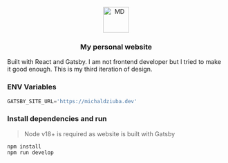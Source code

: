 <p align="center">
  <a href="https://michaldziuba.dev">
    <img alt="MD" src="https://user-images.githubusercontent.com/43048524/224560315-7a56a97e-127b-4ac6-9345-af43264f3488.png" width="60" />

  </a>
</p>
<h3 align="center">
  My personal website
</h3>

Built with React and Gatsby. I am not frontend developer but I tried to make it good enough. This is my third iteration of design.

### ENV Variables

```ts
GATSBY_SITE_URL='https://michaldziuba.dev'
```

### Install dependencies and run

> Node v18+ is required as website is built with Gatsby

```shell
npm install
npm run develop
```
